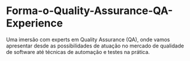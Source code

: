 # Forma-o-Quality-Assurance-QA-Experience
Uma imersão com experts em Quality Assurance (QA), onde vamos apresentar desde as possibilidades de atuação no mercado de qualidade de software até técnicas de automação e testes na prática.
